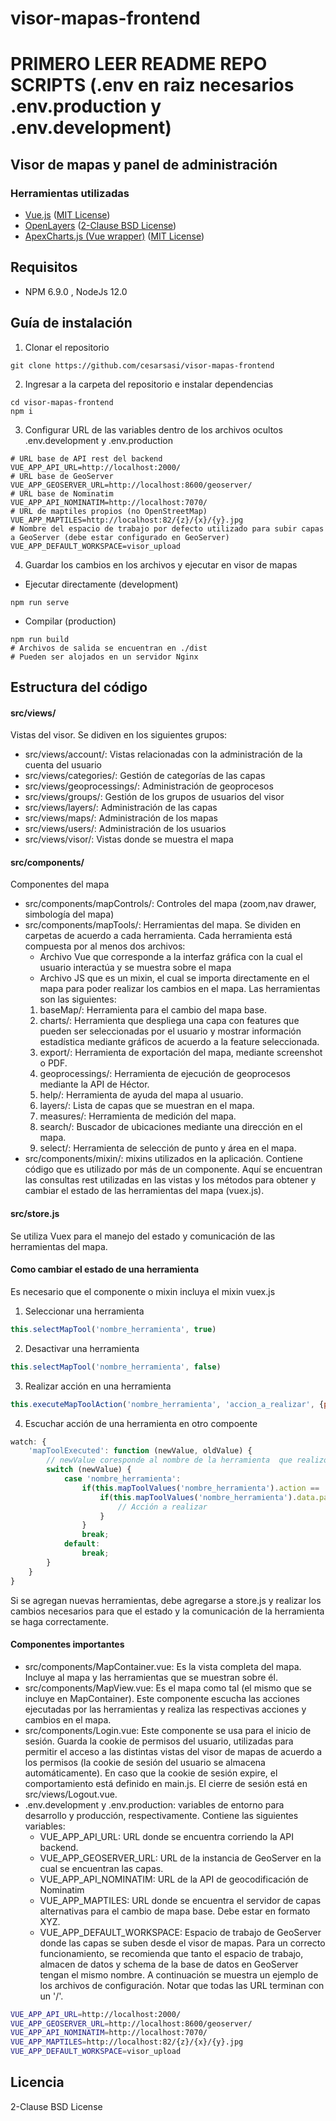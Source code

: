 # visor-mapas-frontend

# PRIMERO LEER README REPO SCRIPTS (.env en raiz necesarios .env.production y .env.development)

## Visor de mapas y panel de administración

### Herramientas utilizadas
- [Vue.js](https://github.com/vuejs/vue) ([MIT License](https://github.com/vuejs/vue/blob/dev/LICENSE))
- [OpenLayers](https://github.com/openlayers/openlayers) ([2-Clause BSD License](https://github.com/openlayers/openlayers/blob/master/LICENSE.md))
- [ApexCharts.js (Vue wrapper)](https://github.com/apexcharts/vue-apexcharts) ([MIT License](https://github.com/apexcharts/vue-apexcharts/blob/master/LICENSE))

## Requisitos
- NPM 6.9.0 , NodeJs 12.0

## Guía de instalación
1. Clonar el repositorio
```shell
git clone https://github.com/cesarsasi/visor-mapas-frontend
```

2. Ingresar a la carpeta del repositorio e instalar dependencias
```shell
cd visor-mapas-frontend
npm i
```

3. Configurar URL de las variables dentro de los archivos ocultos .env.development y .env.production
```shell
# URL base de API rest del backend
VUE_APP_API_URL=http://localhost:2000/ 
# URL base de GeoServer
VUE_APP_GEOSERVER_URL=http://localhost:8600/geoserver/
# URL base de Nominatim
VUE_APP_API_NOMINATIM=http://localhost:7070/
# URL de maptiles propios (no OpenStreetMap)
VUE_APP_MAPTILES=http://localhost:82/{z}/{x}/{y}.jpg
# Nombre del espacio de trabajo por defecto utilizado para subir capas a GeoServer (debe estar configurado en GeoServer)
VUE_APP_DEFAULT_WORKSPACE=visor_upload
```

4. Guardar los cambios en los archivos y ejecutar en visor de mapas
- Ejecutar directamente (development)
```shell
npm run serve
```

- Compilar (production)
```shell
npm run build
# Archivos de salida se encuentran en ./dist
# Pueden ser alojados en un servidor Nginx
```

## Estructura del código

#### src/views/
Vistas del visor. Se didiven en los siguientes grupos:
- src/views/account/: Vistas relacionadas con la administración de la cuenta del usuario
- src/views/categories/: Gestión de categorías de las capas
- src/views/geoprocessings/: Administración de geoprocesos
- src/views/groups/: Gestión de los grupos de usuarios del visor
- src/views/layers/: Administración de las capas
- src/views/maps/: Administración de los mapas
- src/views/users/: Administración de los usuarios
- src/views/visor/: Vistas donde se muestra el mapa

#### src/components/
Componentes del mapa
- src/components/mapControls/: Controles del mapa (zoom,nav drawer, simbología del mapa)
- src/components/mapTools/: Herramientas del mapa. Se dividen en carpetas de acuerdo a cada herramienta. Cada herramienta está compuesta por al menos dos archivos: 
    - Archivo Vue que corresponde a la interfaz gráfica con la cual el usuario interactúa y se muestra sobre el mapa
    - Archivo JS que es un mixin, el cual se importa directamente en el mapa para poder realizar los cambios en el mapa.
    Las herramientas son las siguientes:
    1. baseMap/: Herramienta para el cambio del mapa base.
    2. charts/: Herramienta que despliega una capa con features que pueden ser seleccionadas por el usuario y mostrar información estadística mediante gráficos de acuerdo a la feature seleccionada.
    3. export/: Herramienta de exportación del mapa, mediante screenshot o PDF.
    4. geoprocessings/: Herramienta de ejecución de geoprocesos mediante la API de Héctor.
    5. help/: Herramienta de ayuda del mapa al usuario.
    6. layers/: Lista de capas que se muestran en el mapa.
    7. measures/: Herramienta de medición del mapa.
    8. search/: Buscador de ubicaciones mediante una dirección en el mapa.
    9. select/: Herramienta de selección de punto y área en el mapa.
- src/components/mixin/: mixins utilizados en la aplicación. Contiene código que es utilizado por más de un componente. Aquí se encuentran las consultas rest utilizadas en las vistas y los métodos para obtener y cambiar el estado de las herramientas del mapa (vuex.js).

#### src/store.js
Se utiliza Vuex para el manejo del estado y comunicación de las herramientas del mapa.

#### Como cambiar el estado de una herramienta
Es necesario que el componente o mixin incluya el mixin vuex.js
1. Seleccionar una herramienta
```js
this.selectMapTool('nombre_herramienta', true)
```
2. Desactivar una herramienta
```js
this.selectMapTool('nombre_herramienta', false)
```
3. Realizar acción en una herramienta
```js
this.executeMapToolAction('nombre_herramienta', 'accion_a_realizar', {parametro: 'valor'})
```
4. Escuchar acción de una herramienta en otro compoente
```js
watch: {
    'mapToolExecuted': function (newValue, oldValue) {
        // newValue coresponde al nombre de la herramienta  que realizó una acción
        switch (newValue) {
            case 'nombre_herramienta':
                if(this.mapToolValues('nombre_herramienta').action == 'accion_a_realizar') {
                    if(this.mapToolValues('nombre_herramienta').data.parametro == 'valor') {
                        // Acción a realizar
                    }
                }
                break;
            default:
                break;
        }
    }
}
```
Si se agregan nuevas herramientas, debe agregarse a store.js y realizar los cambios necesarios para que el estado y la comunicación de la herramienta se haga correctamente.

#### Componentes importantes
- src/components/MapContainer.vue: Es la vista completa del mapa. Incluye al mapa y las herramientas que se muestran sobre él.
- src/components/MapView.vue: Es el mapa como tal (el mismo que se incluye en MapContainer). Este componente escucha las acciones ejecutadas por las herramientas y realiza las respectivas acciones y cambios en el mapa.
- src/components/Login.vue: Este componente se usa para el inicio de sesión. Guarda la cookie de permisos del usuario, utilizadas para permitir el acceso a las distintas vistas del visor de mapas de acuerdo a los permisos (la cookie de sesión del usuario se almacena automáticamente). En caso que la cookie de sesión expire, el comportamiento está definido en main.js. El cierre de sesión está en src/views/Logout.vue.
- .env.development y .env.production: variables de entorno para desarrollo y producción, respectivamente. Contiene las siguientes variables:
    - VUE_APP_API_URL: URL donde se encuentra corriendo la API backend.
    - VUE_APP_GEOSERVER_URL: URL de la instancia de GeoServer en la cual se encuentran las capas.
    - VUE_APP_API_NOMINATIM: URL de la API de geocodificación de Nominatim
    - VUE_APP_MAPTILES: URL donde se encuentra el servidor de capas alternativas para el cambio de mapa base. Debe estar en formato XYZ.
    - VUE_APP_DEFAULT_WORKSPACE: Espacio de trabajo de GeoServer donde las capas se suben desde el visor de mapas. Para un correcto funcionamiento, se recomienda que tanto el espacio de trabajo, almacen de datos y schema de la base de datos en GeoServer tengan el mismo nombre.
A continuación se muestra un ejemplo de los archivos de configuración. Notar que todas las URL terminan con un '/'.

```bash
VUE_APP_API_URL=http://localhost:2000/
VUE_APP_GEOSERVER_URL=http://localhost:8600/geoserver/
VUE_APP_API_NOMINATIM=http://localhost:7070/
VUE_APP_MAPTILES=http://localhost:82/{z}/{x}/{y}.jpg
VUE_APP_DEFAULT_WORKSPACE=visor_upload
``` 

## Licencia
2-Clause BSD License
